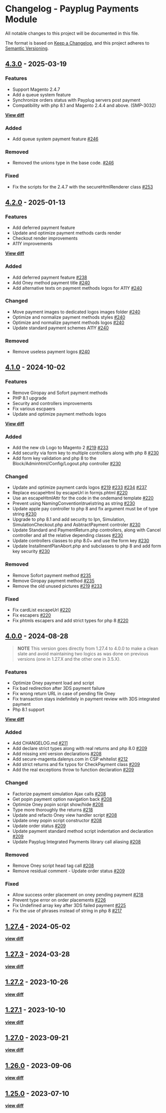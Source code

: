 # Changelog - Payplug Payments Module

All notable changes to this project will be documented in this file.

The format is based on [Keep a Changelog](https://keepachangelog.com/en/1.0.0/),
and this project adheres to [Semantic Versioning](https://semver.org/spec/v2.0.0.html).

## [4.3.0](https://github.com/payplug/payplug-magento2/releases/tag/v4.3.0) - 2025-03-19

### Features

- Support Magento 2.4.7
- Add a queue system feature 
- Synchronize orders status with Payplug servers post payment 
- Compatibility with php 8.1 and Magento 2.4.4 and above. (SMP-3032)

**[View diff](https://github.com/payplug/payplug-magento2/compare/v4.2.0...release/v4.3.0)**

### Added

- Add queue system payment feature [#246](https://github.com/payplug/payplug-magento2/pull/246)

### Removed

- Removed the unions type in the base code. [#246](https://github.com/payplug/payplug-magento2/pull/246)

### Fixed

- Fix the scripts for the 2.4.7 with the secureHtmlRenderer class [#253](https://github.com/payplug/payplug-magento2/pull/253)

## [4.2.0](https://github.com/payplug/payplug-magento2/releases/tag/4.2.0) - 2025-01-13

### Features

- Add deferred payment feature
- Update and optimize payment methods cards render
- Checkout render improvements
- A11Y improvements

**[View diff](https://github.com/payplug/payplug-magento2/compare/v4.1.0...v4.2.0)**

### Added

- Add deferred payment feature [#238](https://github.com/payplug/payplug-magento2/pull/238)
- Add Oney method payment title [#240](https://github.com/payplug/payplug-magento2/pull/240)
- Add alternative texts on payment methods logos for A11Y [#240](https://github.com/payplug/payplug-magento2/pull/240)

### Changed

- Move payment images to dedicated logos images folder [#240](https://github.com/payplug/payplug-magento2/pull/240)
- Optimize and normalize payment methods styles [#240](https://github.com/payplug/payplug-magento2/pull/240)
- Optimize and normalize payment methods logos [#240](https://github.com/payplug/payplug-magento2/pull/240)
- Update standard payment schemes A11Y [#240](https://github.com/payplug/payplug-magento2/pull/240)

### Removed

- Remove useless payment logos [#240](https://github.com/payplug/payplug-magento2/pull/240)

## [4.1.0](https://github.com/payplug/payplug-magento2/releases/tag/4.1.0) - 2024-10-02

### Features

- Remove Giropay and Sofort payment methods
- PHP 8.1 upgrade
- Security and controllers improvements
- Fix various escpaers
- Update and optimize payment methods logos

**[View diff](https://github.com/payplug/payplug-magento2/compare/v4.0.0...v4.1.0)**

### Added

- Add the new cb Logo to Magento 2 [#219](https://github.com/payplug/payplug-magento2/pull/219) [#233](https://github.com/payplug/payplug-magento2/pull/233)
- Add security via form key to multiple controllers along with php 8 [#230](https://github.com/payplug/payplug-magento2/pull/230)
- Add form key validation and php 8 to the Block/Adminhtml/Config/Logout.php controller [#230](https://github.com/payplug/payplug-magento2/pull/230)

### Changed

- Update and optimize payment cards logos [#219](https://github.com/payplug/payplug-magento2/pull/219) [#233](https://github.com/payplug/payplug-magento2/pull/233) [#234](https://github.com/payplug/payplug-magento2/pull/234) [#237](https://github.com/payplug/payplug-magento2/pull/237) 
- Replace escapeHtml by escapeUrl in formjs.phtml [#220](https://github.com/payplug/payplug-magento2/pull/220)
- Use an escapeHtmlAttr for the code in the ondemand template [#220](https://github.com/payplug/payplug-magento2/pull/220)
- Prevent using NamingConvention\true\string as string [#230](https://github.com/payplug/payplug-magento2/pull/230)
- Update apple pay controller to php 8 and fix argument must be of type string [#230](https://github.com/payplug/payplug-magento2/pull/230)
- Upgrade to php 8.1 and add security to Ipn, Simulation, SimulationCheckout.php and AsbtractPayment controler [#230](https://github.com/payplug/payplug-magento2/pull/230)
- Update Standard and PaymentReturn.php controllers, along with Cancel controller and all the relative depending classes [#230](https://github.com/payplug/payplug-magento2/pull/230)
- Update controllers classes to php 8.0+ and use the form key [#230](https://github.com/payplug/payplug-magento2/pull/230)
- Update InstallmentPlanAbort.php and subclasses to php 8 and add form key security [#230](https://github.com/payplug/payplug-magento2/pull/230)

### Removed

- Remove Sofort payment method [#235](https://github.com/payplug/payplug-magento2/pull/235)
- Remove Giropay payment method [#235](https://github.com/payplug/payplug-magento2/pull/235)
- Remove the old unused pictures [#219](https://github.com/payplug/payplug-magento2/pull/219) [#233](https://github.com/payplug/payplug-magento2/pull/233)

### Fixed

- Fix cardList escapeUrl [#220](https://github.com/payplug/payplug-magento2/pull/220)
- Fix escapers [#220](https://github.com/payplug/payplug-magento2/pull/220)
- Fix phtmls escapers and add strict types for php 8 [#220](https://github.com/payplug/payplug-magento2/pull/220)

## [4.0.0](https://github.com/payplug/payplug-magento2/releases/tag/4.0.0) - 2024-08-28

> **NOTE**
> This version goes directly from 1.27.4 to 4.0.0 to make a clean slate and avoid maintaining two logics as was done on previous versions (one in 1.27.X and the other one in 3.5.X).

### Features

- Optimize Oney payment load and script
- Fix bad redirection after 3DS payment failure
- Fix wrong return URL in case of pending file Oney
- Fix transaction stays indefinitely in payment review with 3DS integrated payment
- Php 8.1 support

**[View diff](https://github.com/payplug/payplug-magento2/compare/1.27.4...v4.0.0)**

### Added

- Add CHANGELOG.md [#211](https://github.com/payplug/payplug-magento2/pull/211)
- Add declare strict types along with real returns and php 8.0 [#209](https://github.com/payplug/payplug-magento2/pull/209)
- Add missing xml version declarations [#208](https://github.com/payplug/payplug-magento2/pull/208)
- Add secure-magenta.dalenys.com in CSP whitelist [#212](https://github.com/payplug/payplug-magento2/pull/212)
- Add strict returns and fix typos for CheckPayment class [#209](https://github.com/payplug/payplug-magento2/pull/209)
- Add the real exceptions throw to function declaration [#209](https://github.com/payplug/payplug-magento2/pull/209)

### Changed

- Factorize payment simulation Ajax calls [#208](https://github.com/payplug/payplug-magento2/pull/208)
- Get popin payment option navigation back [#208](https://github.com/payplug/payplug-magento2/pull/208)
- Optimize Oney popin script show/hide [#208](https://github.com/payplug/payplug-magento2/pull/208)
- Type more thoroughly the returns [#218](https://github.com/payplug/payplug-magento2/pull/218/files)
- Update and refacto Oney view handler script [#208](https://github.com/payplug/payplug-magento2/pull/208)
- Update oney popin script constructor [#208](https://github.com/payplug/payplug-magento2/pull/208)
- Update order status [#209](https://github.com/payplug/payplug-magento2/pull/209)
- Update payment standard method script indentation and declaration [#209](https://github.com/payplug/payplug-magento2/pull/209)
- Update Payplug Integrated Payments library call aliasing [#208](https://github.com/payplug/payplug-magento2/pull/208)

### Removed

- Remove Oney script head tag call [#208](https://github.com/payplug/payplug-magento2/pull/208)
- Remove residual comment - Update order status [#209](https://github.com/payplug/payplug-magento2/pull/209)

### Fixed

- Allow success order placement on oney pending payment [#218](https://github.com/payplug/payplug-magento2/pull/218/files)
- Prevent type error on order placements [#226](https://github.com/payplug/payplug-magento2/pull/226/commits/1878eb759e2d7f48c10b5a64959b6615a5ff1ec6)
- Fix Undefined array key after 3DS failed payment [#225](https://github.com/payplug/payplug-magento2/pull/225)
- Fix the use of phrases instead of string in php 8 [#217](https://github.com/payplug/payplug-magento2/pull/217)

## [1.27.4](https://github.com/payplug/payplug-magento2/releases/tag/1.27.4) - 2024-05-02

**[view diff](https://github.com/payplug/payplug-magento2/compare/1.27.3...1.27.4)**

## [1.27.3](https://github.com/payplug/payplug-magento2/releases/tag/1.27.3) - 2024-03-28

**[view diff](https://github.com/payplug/payplug-magento2/compare/1.27.2...1.27.3)**

## [1.27.2](https://github.com/payplug/payplug-magento2/releases/tag/1.27.2) - 2023-10-26

**[view diff](https://github.com/payplug/payplug-magento2/compare/1.27.1...1.27.2)**

## [1.27.1](https://github.com/payplug/payplug-magento2/releases/tag/1.27.1) - 2023-10-10

**[view diff](https://github.com/payplug/payplug-magento2/compare/1.27.0...1.27.1)**

## [1.27.0](https://github.com/payplug/payplug-magento2/releases/tag/1.27.0) - 2023-09-21

**[view diff](https://github.com/payplug/payplug-magento2/compare/1.26.0...1.27.0)**

## [1.26.0](https://github.com/payplug/payplug-magento2/releases/tag/1.26.0) - 2023-09-06

**[view diff](https://github.com/payplug/payplug-magento2/compare/1.25.0...1.26.0)**

## [1.25.0](https://github.com/payplug/payplug-magento2/releases/tag/1.25.0) - 2023-07-10

**[view diff](https://github.com/payplug/payplug-magento2/compare/1.24.1...1.25.0)**
